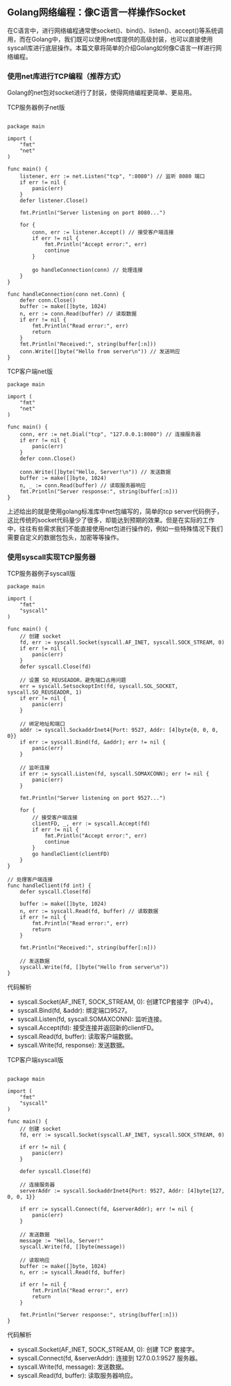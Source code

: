

## Golang网络编程：像C语言一样操作Socket
在C语言中，进行网络编程通常使socket()、bind()、listen()、accept()等系统调用，而在Golang中，我们既可以使用net库提供的高级封装，也可以直接使用syscall库进行底层操作。本篇文章将简单的介绍Golang如何像C语言一样进行网络编程。


### 使用net库进行TCP编程（推荐方式）
Golang的net包对socket进行了封装，使得网络编程更简单、更易用。

TCP服务器例子net版
```

package main

import (
	"fmt"
	"net"
)

func main() {
	listener, err := net.Listen("tcp", ":8080") // 监听 8080 端口
	if err != nil {
		panic(err)
	}
	defer listener.Close()

	fmt.Println("Server listening on port 8080...")

	for {
		conn, err := listener.Accept() // 接受客户端连接
		if err != nil {
			fmt.Println("Accept error:", err)
			continue
		}

		go handleConnection(conn) // 处理连接
	}
}

func handleConnection(conn net.Conn) {
	defer conn.Close()
	buffer := make([]byte, 1024)
	n, err := conn.Read(buffer) // 读取数据
	if err != nil {
		fmt.Println("Read error:", err)
		return
	}
	fmt.Println("Received:", string(buffer[:n]))
	conn.Write([]byte("Hello from server\n")) // 发送响应
}
```

TCP客户端net版
```
package main

import (
	"fmt"
	"net"
)

func main() {
	conn, err := net.Dial("tcp", "127.0.0.1:8080") // 连接服务器
	if err != nil {
		panic(err)
	}
	defer conn.Close()

	conn.Write([]byte("Hello, Server!\n")) // 发送数据
	buffer := make([]byte, 1024)
	n, _ := conn.Read(buffer) // 读取服务器响应
	fmt.Println("Server response:", string(buffer[:n]))
}
```
上述给出的就是使用golang标准库中net包编写的，简单的tcp server代码例子，这比传统的socket代码量少了很多，却能达到预期的效果。但是在实际的工作中，往往有些需求我们不能直接使用net包进行操作的，例如一些特殊情况下我们需要自定义的数据包包头，加密等等操作。


### 使用syscall实现TCP服务器
TCP服务器例子syscall版
```
package main

import (
    "fmt"
    "syscall"
)

func main() {
    // 创建 socket
    fd, err := syscall.Socket(syscall.AF_INET, syscall.SOCK_STREAM, 0)
    if err != nil {
        panic(err)
    }
    defer syscall.Close(fd)

    // 设置 SO_REUSEADDR，避免端口占用问题
    err = syscall.SetsockoptInt(fd, syscall.SOL_SOCKET, syscall.SO_REUSEADDR, 1)
    if err != nil {
        panic(err)
    }

    // 绑定地址和端口
    addr := syscall.SockaddrInet4{Port: 9527, Addr: [4]byte{0, 0, 0, 0}}
    if err := syscall.Bind(fd, &addr); err != nil {
        panic(err)
    }

    // 监听连接
    if err := syscall.Listen(fd, syscall.SOMAXCONN); err != nil {
        panic(err)
    }

    fmt.Println("Server listening on port 9527...")

    for {
        // 接受客户端连接
        clientFD, _, err := syscall.Accept(fd)
        if err != nil {
            fmt.Println("Accept error:", err)
            continue
        }
        go handleClient(clientFD)
    }
}

// 处理客户端连接
func handleClient(fd int) {
    defer syscall.Close(fd)

    buffer := make([]byte, 1024)
    n, err := syscall.Read(fd, buffer) // 读取数据
    if err != nil {
        fmt.Println("Read error:", err)
        return
    }

    fmt.Println("Received:", string(buffer[:n]))

    // 发送数据
    syscall.Write(fd, []byte("Hello from server\n"))
}
```
代码解析
- syscall.Socket(AF_INET, SOCK_STREAM, 0): 创建TCP套接字（IPv4）。
- syscall.Bind(fd, &addr): 绑定端口9527。
- syscall.Listen(fd, syscall.SOMAXCONN): 监听连接。
- syscall.Accept(fd): 接受连接并返回新的clientFD。
- syscall.Read(fd, buffer): 读取客户端数据。
- syscall.Write(fd, response): 发送数据。

TCP客户端syscall版
```

package main

import (
    "fmt"
    "syscall"
)

func main() {
    // 创建 socket
    fd, err := syscall.Socket(syscall.AF_INET, syscall.SOCK_STREAM, 0)

    if err != nil {
        panic(err)
    }

    defer syscall.Close(fd)

    // 连接服务器
    serverAddr := syscall.SockaddrInet4{Port: 9527, Addr: [4]byte{127, 0, 0, 1}}

    if err := syscall.Connect(fd, &serverAddr); err != nil {
        panic(err)
    }

    // 发送数据
    message := "Hello, Server!"
    syscall.Write(fd, []byte(message))

    // 读取响应
    buffer := make([]byte, 1024)
    n, err := syscall.Read(fd, buffer)

    if err != nil {
        fmt.Println("Read error:", err)
        return
    }

    fmt.Println("Server response:", string(buffer[:n]))
}
```

代码解析
- syscall.Socket(AF_INET, SOCK_STREAM, 0): 创建 TCP 套接字。
- syscall.Connect(fd, &serverAddr): 连接到 127.0.0.1:9527 服务器。
- syscall.Write(fd, message): 发送数据。
- syscall.Read(fd, buffer): 读取服务器响应。